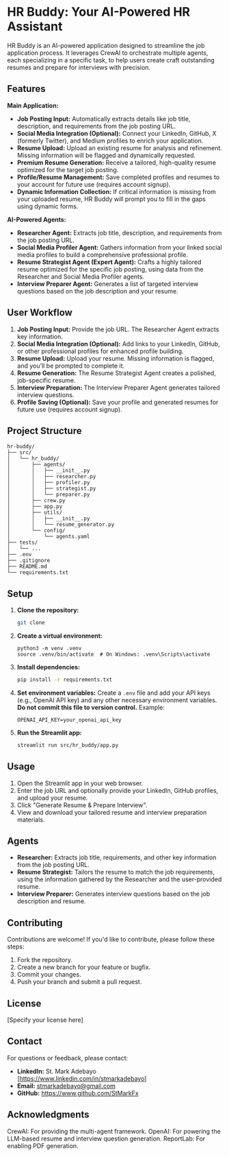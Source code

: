 # HR Buddy: Your AI-Powered HR Assistant

HR Buddy is an AI-powered application designed to streamline the job application process.  It leverages CrewAI to orchestrate multiple agents, each specializing in a specific task, to help users create craft outstanding resumes and prepare for interviews with precision.

## Features

**Main Application:**

* **Job Posting Input:** Automatically extracts details like job title, description, and requirements from the job posting URL.
* **Social Media Integration (Optional):** Connect your LinkedIn, GitHub, X (formerly Twitter), and Medium profiles to enrich your application.
* **Resume Upload:** Upload an existing resume for analysis and refinement. Missing information will be flagged and dynamically requested.
* **Premium Resume Generation:** Receive a tailored, high-quality resume optimized for the target job posting.
* **Profile/Resume Management:** Save completed profiles and resumes to your account for future use (requires account signup).
* **Dynamic Information Collection:**  If critical information is missing from your uploaded resume, HR Buddy will prompt you to fill in the gaps using dynamic forms.


**AI-Powered Agents:**

* **Researcher Agent:** Extracts job title, description, and requirements from the job posting URL.
* **Social Media Profiler Agent:** Gathers information from your linked social media profiles to build a comprehensive professional profile.
* **Resume Strategist Agent (Expert Agent):**  Crafts a highly tailored resume optimized for the specific job posting, using data from the Researcher and Social Media Profiler agents.
* **Interview Preparer Agent:** Generates a list of targeted interview questions based on the job description and your resume.


## User Workflow

1. **Job Posting Input:** Provide the job URL.  The Researcher Agent extracts key information.
2. **Social Media Integration (Optional):** Add links to your LinkedIn, GitHub, or other professional profiles for enhanced profile building.
3. **Resume Upload:** Upload your resume.  Missing information is flagged, and you'll be prompted to complete it.
4. **Resume Generation:** The Resume Strategist Agent creates a polished, job-specific resume.
5. **Interview Preparation:** The Interview Preparer Agent generates tailored interview questions.
6. **Profile Saving (Optional):** Save your profile and generated resumes for future use (requires account signup).

## Project Structure

```
hr-buddy/
├── src/
│   └── hr_buddy/
│       ├── agents/
│       │   ├── __init__.py
│       │   ├── researcher.py
│       │   ├── profiler.py
│       │   ├── strategist.py
│       │   └── preparer.py
│       ├── crew.py
│       ├── app.py
│       ├── utils/
│       │   ├── __init__.py
│       │   └── resume_generator.py
│       └── config/
│           └── agents.yaml
├── tests/
│   └── ...
├── .env
├── .gitignore
├── README.md
└── requirements.txt
```

## Setup

1. **Clone the repository:**
   ```bash
   git clone 
   ```

2. **Create a virtual environment:**
   ```
   python3 -m venv .venv
   source .venv/bin/activate  # On Windows: .venv\Scripts\activate
   ```

3. **Install dependencies:**
   ```bash
   pip install -r requirements.txt
   ```

4. **Set environment variables:** Create a `.env` file and add your API keys (e.g., OpenAI API key) and any other necessary environment variables.  **Do not commit this file to version control.**  Example:

   ```
   OPENAI_API_KEY=your_openai_api_key
   ```

5. **Run the Streamlit app:**
   ```bash
   streamlit run src/hr_buddy/app.py
   ```

## Usage

1. Open the Streamlit app in your web browser.
2. Enter the job URL and optionally provide your LinkedIn, GitHub profiles, and upload your resume.
3. Click "Generate Resume & Prepare Interview".
4. View and download your tailored resume and interview preparation materials.

## Agents

* **Researcher:** Extracts job title, requirements, and other key information from the job posting URL.
* **Resume Strategist:** Tailors the resume to match the job requirements, using the information gathered by the Researcher and the user-provided resume.
* **Interview Preparer:** Generates interview questions based on the job description and resume.

## Contributing

Contributions are welcome! If you'd like to contribute, please follow these steps:

1. Fork the repository.
2. Create a new branch for your feature or bugfix.
3. Commit your changes.
4. Push your branch and submit a pull request.

## License

[Specify your license here]


## Contact

For questions or feedback, please contact:

 - **LinkedIn:** St. Mark Adebayo [https://www.linkedin.com/in/stmarkadebayo]
 - **Email:** stmarkadebayo@gmail.com
 - **GitHub:** https://www.github.com/StMarkFx

## Acknowledgments

CrewAI: For providing the multi-agent framework.
OpenAI: For powering the LLM-based resume and interview question generation.
ReportLab: For enabling PDF generation.